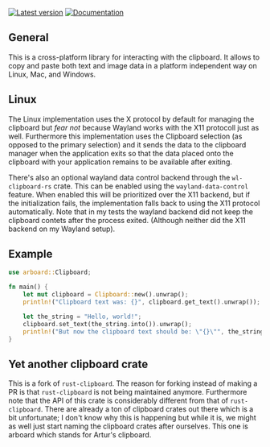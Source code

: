 
[![Latest version](https://img.shields.io/crates/v/arboard?color=mediumvioletred)](https://crates.io/crates/arboard)
[![Documentation](https://docs.rs/arboard/badge.svg)](https://docs.rs/arboard)

## General

This is a cross-platform library for interacting with the clipboard. It allows to copy and paste both text and image data in a platform independent way on Linux, Mac, and Windows.

## Linux

The Linux implementation uses the X protocol by default for managing the clipboard but *fear not*  because Wayland works with the X11 protocoll just as well. Furthermore this implementation uses the Clipboard selection (as opposed to the primary selection) and it sends the data to the clipboard manager when the application exits so that the data placed onto the clipboard with your application remains to be available after exiting. 

There's also an optional wayland data control backend through the `wl-clipboard-rs` crate. This can be enabled using the `wayland-data-control` feature. When enabled this will be prioritized over the X11 backend, but if the initialization fails, the implementation falls back to using the X11 protocol automatically. Note that in my tests the wayland backend did not keep the clipboard contets after the process exited. (Although neither did the X11 backend on my Wayland setup).

## Example

```rust
use arboard::Clipboard;

fn main() {
	let mut clipboard = Clipboard::new().unwrap();
	println!("Clipboard text was: {}", clipboard.get_text().unwrap());

	let the_string = "Hello, world!";
	clipboard.set_text(the_string.into()).unwrap();
	println!("But now the clipboard text should be: \"{}\"", the_string);
}
```

## Yet another clipboard crate

This is a fork of `rust-clipboard`. The reason for forking instead of making a PR is that `rust-clipboard` is not being maintained anymore. Furthermore note that the API of this crate is considerably different from that of `rust-clipboard`. There are already a ton of clipboard crates out there which is a bit unfortunate; I don't know why this is happening but while it is, we might as well just start naming the clipboard crates after ourselves. This one is arboard which stands for Artur's clipboard.
